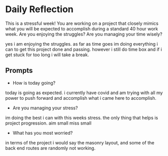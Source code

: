 # Daily Reflection
This is a stressful week! You are working on a project that closely mimics what you will be expected to accomplish during a standard 40 hour work week. Are you enjoying the struggles? Are you managing your time wisely? 


yes i am enjoying the struggles. as far as time goes im doing everything i can to get this project done and passing. however i still do time box and if i get stuck for too long i will take a break.

## Prompts
- How is today going? 

today is going as expected. i currently have covid and am trying with all my power to push forward and accomplish what i came here to accomplish. 

- Are you managing your stress?

im doing the best i can with this weeks stress. the only thing that helps is project progression. aim small miss small

- What has you most worried?

in terms of the project i would say the masonry layout, and some of the back end routes are randomly not working. 